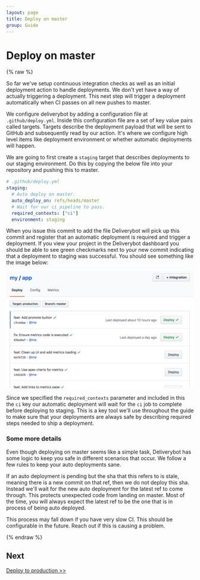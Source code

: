 ```yaml
---
layout: page
title: Deploy on master
group: Guide
---
```


# Deploy on master

{% raw %}

So far we've setup continuous integration checks as well as an initial
deployment action to handle deployments. We don't yet have a way of
actually triggering a deployment. This next step will trigger a deployment
automatically when CI passes on all new pushes to master.

We configure deliverybot by adding a configuration file at `.github/deploy.yml`.
Inside this configuration file are a set of key value pairs called targets.
Targets describe the deployment payload that will be sent to GitHub and
subsequently read by our action. It's where we configure high level items like
deployment environment or whether automatic deployments will happen.

We are going to first create a `staging` target that describes deployments to
our staging environment. Do this by copying the below file into your
repository and pushing this to master.

```yaml
# .github/deploy.yml
staging:
  # Auto deploy on master.
  auto_deploy_on: refs/heads/master
  # Wait for our ci pipeline to pass.
  required_contexts: ["ci"]
  environment: staging
```

When you issue this commit to add the file Deliverybot will pick up this commit
and register that an automatic deployment is required and trigger a deployment.
If you view your project in the Deliverybot dashboard you should be able to see
green checkmarks next to your new commit indicating that a deployment to
staging was successful. You should see something like the image below:

![On master deploy](/assets/images/deploy-list.png)

Since we specified the `required_contexts` parameter and included in this the
`ci` key our automatic deployment will wait for the `ci` job to complete before
deploying to staging. This is a key tool we'll use throughout the guide to make
sure that your deployments are always safe by describing required steps
needed to ship a deployment.

### Some more details

Even though deploying on master seems like a simple task, Deliverybot has some
logic to keep you safe in different scenarios that occur. We follow a few rules
to keep your auto deployments sane.

If an auto deployment is pending but the sha that this refers to is stale,
meaning there is a new commit on that ref, then we do not deploy this sha.
Instead we'll wait for the new auto deployment for the latest ref to come
through. This protects unexpected code from landing on master. Most of the time,
you will always expect the latest ref to be the one that is in process of being
auto deployed.

This process may fall down if you have very slow CI. This should be configurable
in the future. Reach out if this is causing a problem.

{% endraw %}

## Next

[Deploy to production >>](/docs/guide/4-deploy-to-production/)
